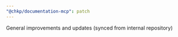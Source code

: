 ```yaml
---
"@chkp/documentation-mcp": patch
---
```


General improvements and updates (synced from internal repository)
